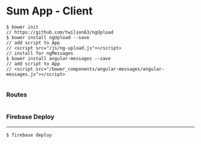 # Sum App - Client

```
$ bower init
// https://github.com/twilson63/ngUpload
$ bower install ngUpload --save
// add script to App
// <script src="/js/ng-upload.js"></script>
// install for ngMessages
$ bower install angular-messages --save
// add script to App
// <script src="/bower_components/angular-messages/angular-messages.js"></script>


```

### Routes

```

```

### Firebase Deploy
---
```
$ firebase deploy

```
